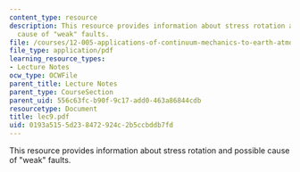 ```yaml
---
content_type: resource
description: This resource provides information about stress rotation and possible
  cause of "weak" faults.
file: /courses/12-005-applications-of-continuum-mechanics-to-earth-atmospheric-and-planetary-sciences-spring-2006/0193a5155d238472924c2b5ccbddb7fd_lec9.pdf
file_type: application/pdf
learning_resource_types:
- Lecture Notes
ocw_type: OCWFile
parent_title: Lecture Notes
parent_type: CourseSection
parent_uid: 556c63fc-b90f-9c17-add0-463a86844cdb
resourcetype: Document
title: lec9.pdf
uid: 0193a515-5d23-8472-924c-2b5ccbddb7fd
---
```

This resource provides information about stress rotation and possible cause of "weak" faults.

